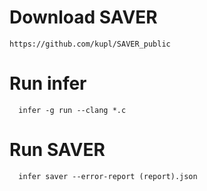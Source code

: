 # Download SAVER

```
https://github.com/kupl/SAVER_public
```

# Run infer

```
  infer -g run --clang *.c
```

# Run SAVER

```
  infer saver --error-report (report).json
```

